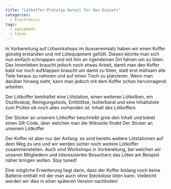```yaml
---
title: "Lötkoffer-Prototyp bereit für den Einsatz"
categories:
  - Electronics
tags:
  - equipment
  - löten
---
```


In Vorbereitung auf Lötworkshops im Ausseneinsatz haben wir einen Koffer günstig erstanden und mit Lötequipment gefüllt. Diesen könnte man sich nun einfach schnappen und mit ihm an irgendeinen Ort fahren um zu löten. Das Innenleben braucht jedoch noch etwas Arbeit, damit man den Koffer bald nur noch aufklappen braucht um damit zu löten, statt erst mühsam alle Teile heraus zu nehmen und auf einen Tisch zu platzieren. Wenn man darüber hinweg sieht, kann man jedoch mit dem Koffer schon hervorragend arbeiten.
 
Der Lötkoffer beinhaltet eine Lötstation, einen weiteren Lötkolben, ein Oszilloskop, Reinigungstools, Entlötlitze, Isolierband und eine Inhaltsliste zum Prüfen ob noch alles vorhanden ist.
Inhalt des Lötkoffers
 
Der Sticker an unserem Lötkoffer beschreibt grob den Inhalt und bietet einen QR-Code, über welchen man die Wikiseite findet
Der Sticker an unserem Lötkoffer

Der Koffer ist aber nur der Anfang: es sind bereits weitere Lötstationen auf dem Weg zu uns und wir werden sicher noch weitere Lötkoffer zusammenstellen. Auch sind Workshops in Vorbereitung, bei welchen wir unseren Mitgliedern und interessierten Besuchern das Löten am Beispiel näher bringen wollen. Stay tuned!

Eine mögliche Erweiterung liegt darin, dass der Koffer bislang noch keine Batterie enthält mit der man auch ohne Steckdose löten kann. Vielleicht werden wir dies in einer späteren Version nachholen!
